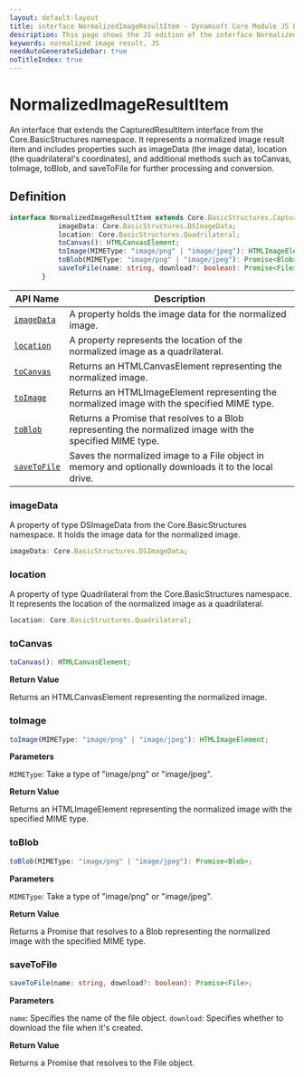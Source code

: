 ```yaml
---
layout: default-layout
title: interface NormalizedImageResultItem - Dynamsoft Core Module JS Edition API Reference
description: This page shows the JS edition of the interface NormalizedImageResultItem in Dynamsoft Core Module.
keywords: normalized image result, JS
needAutoGenerateSidebar: true
noTitleIndex: true
---
```


# NormalizedImageResultItem

An interface that extends the CapturedResultItem interface from the Core.BasicStructures namespace. It represents a normalized image result item and includes properties such as imageData (the image data), location (the quadrilateral's coordinates), and additional methods such as toCanvas, toImage, toBlob, and saveToFile for further processing and conversion.

## Definition

```ts
interface NormalizedImageResultItem extends Core.BasicStructures.CapturedResultItem {
            imageData: Core.BasicStructures.DSImageData;
            location: Core.BasicStructures.Quadrilateral;
            toCanvas(): HTMLCanvasElement;
            toImage(MIMEType: "image/png" | "image/jpeg"): HTMLImageElement;
            toBlob(MIMEType: "image/png" | "image/jpeg"): Promise<Blob>;
            saveToFile(name: string, download?: boolean): Promise<File>;
        }
```

| API Name               | Description |
|----------------------|-------------|
| [`imageData`](#imagedata) | A property holds the image data for the normalized image. |
| [`location`](#location) | A property represents the location of the normalized image as a quadrilateral. |
| [`toCanvas`](#tocanvas) | Returns an HTMLCanvasElement representing the normalized image. |
| [`toImage`](#toimage) | Returns an HTMLImageElement representing the normalized image with the specified MIME type. |
| [`toBlob`](#toblob) | Returns a Promise that resolves to a Blob representing the normalized image with the specified MIME type. |
| [`saveToFile`](#savetofile) | Saves the normalized image to a File object in memory and optionally downloads it to the local drive. |


### imageData

 A property of type DSImageData from the Core.BasicStructures namespace. It holds the image data for the normalized image.

```ts
imageData: Core.BasicStructures.DSImageData;
```

### location

 A property of type Quadrilateral from the Core.BasicStructures namespace. It represents the location of the normalized image as a quadrilateral.

```ts
location: Core.BasicStructures.Quadrilateral;
```

### toCanvas

```ts
toCanvas(): HTMLCanvasElement;
```

**Return Value**

Returns an HTMLCanvasElement representing the normalized image.

### toImage

```ts
toImage(MIMEType: "image/png" | "image/jpeg"): HTMLImageElement;
```

**Parameters**

`MIMEType`:  Take a type of "image/png" or "image/jpeg".

**Return Value**

Returns an HTMLImageElement representing the normalized image with the specified MIME type.

### toBlob

```ts
toBlob(MIMEType: "image/png" | "image/jpeg"): Promise<Blob>;
```

**Parameters**

`MIMEType`:  Take a type of "image/png" or "image/jpeg".

**Return Value**

Returns a Promise that resolves to a Blob representing the normalized image with the specified MIME type.

### saveToFile

```ts
saveToFile(name: string, download?: boolean): Promise<File>;
```

**Parameters**

`name`:  Specifies the name of the file object.
`download`: Specifies whether to download the file when it's created.

**Return Value**

Returns a Promise that resolves to the File object.